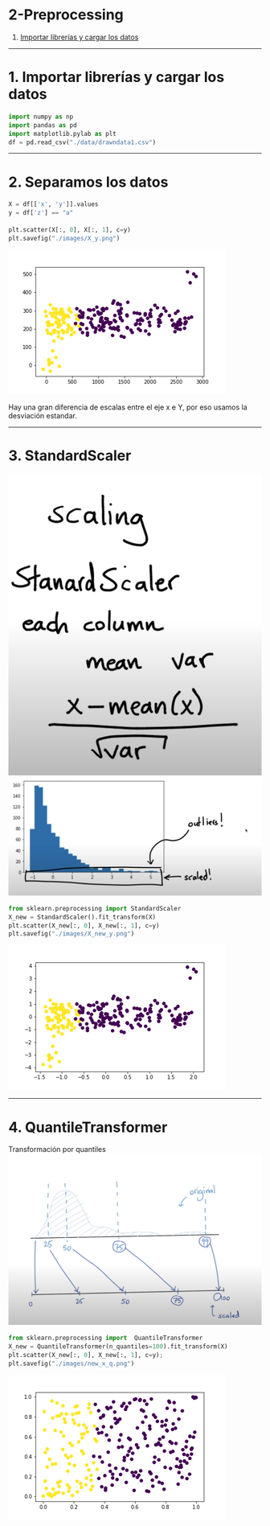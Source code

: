 # 2-Preprocessing

1. [Importar librerías y cargar los datos ](#schema1)

<hr>

<a name="schema1"></a>

# 1. Importar librerías y cargar los datos

~~~python
import numpy as np
import pandas as pd
import matplotlib.pylab as plt
df = pd.read_csv("./data/drawndata1.csv")
~~~
<hr>

<a name="schema2"></a>

# 2. Separamos los datos

~~~python
X = df[['x', 'y']].values
y = df['z'] == "a"

plt.scatter(X[:, 0], X[:, 1], c=y)
plt.savefig("./images/X_y.png")
~~~
![img](./images/X_y.png)


Hay una gran diferencia de escalas entre el eje x e Y, por eso usamos la desviación estandar.

<hr>

<a name="schema3"></a>

# 3. StandardScaler
![img](./images/001.png)
![img](./images/002.png)

~~~python
from sklearn.preprocessing import StandardScaler
X_new = StandardScaler().fit_transform(X)
plt.scatter(X_new[:, 0], X_new[:, 1], c=y)
plt.savefig("./images/X_new_y.png")
~~~
![img](./images/X_new_y.png)


<hr>

<a name="schema4"></a>

# 4. QuantileTransformer
Transformación por quantiles
![img](./images/003.png)

~~~python
from sklearn.preprocessing import  QuantileTransformer
X_new = QuantileTransformer(n_quantiles=100).fit_transform(X)
plt.scatter(X_new[:, 0], X_new[:, 1], c=y);
plt.savefig("./images/new_x_q.png")
~~~
![img](./images/new_x_q.png)